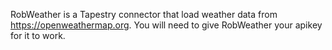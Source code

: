 
RobWeather is a Tapestry connector that load weather data from https://openweathermap.org. You will need to give RobWeather your apikey for it to work.
